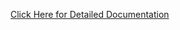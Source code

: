 [Click Here for Detailed Documentation](https://docs.microsoft.com/en-us/azure/azure-functions/functions-bindings-twilio) 